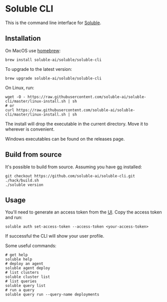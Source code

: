# Soluble CLI

This is the command line interface for [Soluble](https://soluble.ai).

## Installation

On MacOS use [homebrew](https://brew.sh):

    brew install soluble-ai/soluble/soluble-cli

To upgrade to the latest version:

    brew upgrade soluble-ai/soluble/soluble-cli

On Linux, run:

    wget -O - https://raw.githubusercontent.com/soluble-ai/soluble-cli/master/linux-install.sh | sh
    # or
    curl https://raw.githubusercontent.com/soluble-ai/soluble-cli/master/linux-install.sh | sh

The install will drop the executable in the current directory.  Move it to wherever is convenient.

Windows executables can be found on the releases page.

## Build from source

It's possible to build from source.  Assuming you have [go](https://golang.org/) installed:

    git checkout https://github.com/soluble-ai/soluble-cli.git
    ./hack/build.sh
    ./soluble version

## Usage

You'll need to generate an access token from the [UI](https://app.soluble.cloud/admin/tokens/access).  Copy the access token and run:

    soluble auth set-access-token --access-token <your-access-token>

If successful the CLI will show your user profile.

Some useful commands:

    # get help
    soluble help
    # deploy an agent
    soluble agent deploy
    # list clusters
    soluble cluster list
    # list queries
    soluble query list
    # run a query
    soluble query run --query-name deployments

